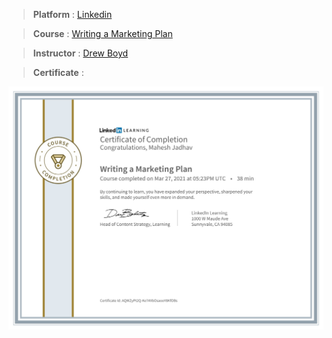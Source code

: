 
> **Platform** : [Linkedin]()

> **Course** : [Writing a Marketing Plan](https://www.linkedin.com/learning/writing-a-marketing-plan-2?u=2154233)

> **Instructor** : [Drew Boyd](https://drewboyd.com/)

> **Certificate** : 

<img src="./Certificates/Linkedin/CertificateOfCompletion_Writing a Marketing Plan.jpg">
